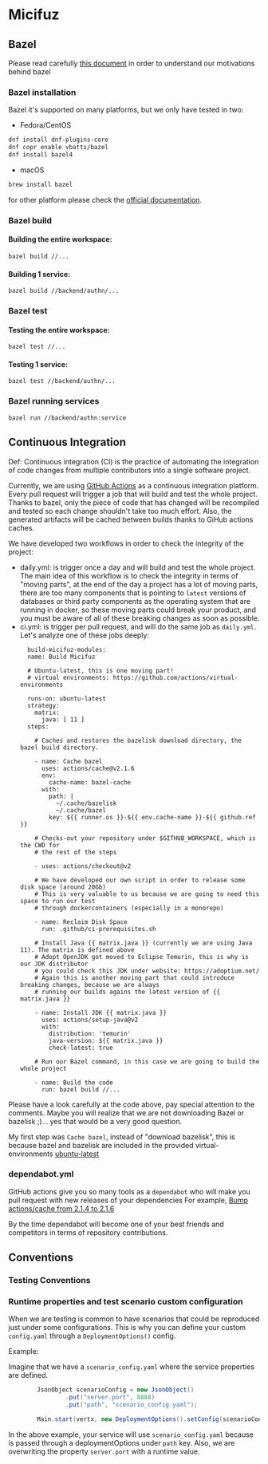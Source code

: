 # Micifuz

## Bazel

Please read carefully [this document](https://docs.bazel.build/versions/4.2.1/bazel-overview.html) in order to understand our motivations behind bazel

### Bazel installation

Bazel it's supported on many platforms, but we only have tested in two:

* Fedora/CentOS

```bash
dnf install dnf-plugins-core
dnf copr enable vbatts/bazel
dnf install bazel4
```

* macOS
```bash
brew install bazel
```

for other platform please check the [official documentation](https://docs.bazel.build/versions/main/install.html).

### Bazel build

#### Building the entire workspace:
```
bazel build //...
```

#### Building 1 service:
```
bazel build //backend/authn/...
```

### Bazel test

#### Testing the entire workspace:
```
bazel test //...
```

#### Testing 1 service:
```
bazel test //backend/authn/...
```

### Bazel running services

```
bazel run //backend/authn:service
```
## Continuous Integration

Def: Continuous integration (CI) is the practice of automating the integration of code changes from multiple
contributors into a single software project.

Currently, we are using [GitHub Actions](https://docs.github.com/en/actions/guides/about-continuous-integration) as a
continuous integration platform. Every pull request will trigger a job that
will build and test the whole project. Thanks to bazel, only the piece of code that has changed will be recompiled and
tested so each change shouldn't take too much effort. Also, the generated artifacts will be cached between builds thanks to
GiHub actions caches.

We have developed two workflows in order to check the integrity of the project:
* daily.yml: is trigger once a day and will build and test the whole project. The main idea of this workflow is to check
  the integrity in terms of "moving parts", at the end of the day a project has a lot of moving parts, there are too many components
  that is pointing to `latest` versions of databases or third party components as the operating system that are running in docker,
  so these moving parts could break your product, and you must be aware of all of these breaking changes as soon as possible.
* ci.yml: is trigger per pull request, and will do the same job as `daily.yml`.
  Let's analyze one of these jobs deeply:
  ```
    build-micifuz-modules:
    name: Build Micifuz
    
    # Ubuntu-latest, this is one moving part!
    # virtual environments: https://github.com/actions/virtual-environments 
    
    runs-on: ubuntu-latest
    strategy:
      matrix:
        java: [ 11 ]
    steps:
      
      # Caches and restores the bazelisk download directory, the bazel build directory.

      - name: Cache bazel
        uses: actions/cache@v2.1.6
        env:
          cache-name: bazel-cache
        with:
          path: |
            ~/.cache/bazelisk
            ~/.cache/bazel
          key: ${{ runner.os }}-${{ env.cache-name }}-${{ github.ref }}
      
      # Checks-out your repository under $GITHUB_WORKSPACE, which is the CWD for
      # the rest of the steps
      
      - uses: actions/checkout@v2
  
      # We have developed our own script in order to release some disk space (around 20Gb)
      # This is very valuable to us because we are going to need this space to run our test
      # through dockercontainers (especially in a monorepo) 
      
      - name: Reclaim Disk Space
        run: .github/ci-prerequisites.sh
  
      # Install Java {{ matrix.java }} (currently we are using Java 11). The matrix is defined above
      # Adopt OpenJDK got moved to Eclipse Temurin, this is why is our JDK distributor
      # you could check this JDK under website: https://adoptium.net/
      # Again this is another moving part that could introduce breaking changes, because we are always
      # running our builds agains the latest version of {{ matrix.java }}
  
      - name: Install JDK {{ matrix.java }}
        uses: actions/setup-java@v2
        with:
          distribution: 'temurin'
          java-version: ${{ matrix.java }}
          check-latest: true
  
      # Run our Bazel command, in this case we are going to build the whole project
  
      - name: Build the code
        run: bazel build //...
  ```

Please have a look carefully at the code above, pay special attention to the comments. Maybe you will realize that we are not
downloading Bazel or bazelisk ;)... yes that would be a very good question.

My first step was `Cache bazel`, instead of "download bazelisk", this is because
bazel and bazelisk are included in the provided virtual-environments [ubuntu-latest](https://github.com/actions/virtual-environments/blob/main/images/linux/Ubuntu2004-README.md)

### dependabot.yml

GitHub actions give you so many tools as a `dependabot` who will make you pull request with new releases of your dependencies
For example,
[Bump actions/cache from 2.1.4 to 2.1.6](https://github.com/bytesandmonkeys/micifuz/pull/8)

By the time dependabot will become one of your best friends and competitors in terms of repository contributions.

## Conventions

### Testing Conventions

### Runtime properties and test scenario custom configuration

When we are testing is common to have scenarios that could be reproduced just under some configurations. This is why
you can define your custom `config.yaml` through a `DeploymentOptions()` config.

Example:

Imagine that we have a `scenario_config.yaml` where the service properties are defined.

```java
        JsonObject scenarioConfig = new JsonObject()
                .put("server.port", 8888)
                .put("path", "scenario_config.yaml");

        Main.start(vertx, new DeploymentOptions().setConfig(scenarioConfig)).result();
```

In the above example, your service will use `scenario_config.yaml` because is passed through a deploymentOptions under
`path` key. Also, we are overwriting the property `server.port` with a runtime value. 